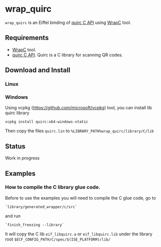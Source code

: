 # wrap_quirc
`wrap_quirc` is an Eiffel binding of [quirc C API](https://github.com/dlbeer/quirc) 
using [WrapC](https://github.com/eiffel-wrap-c/WrapC) tool.

## Requirements 


*  [WrapC](https://github.com/eiffel-wrap-c/WrapC) tool.
*  [quirc C API](https://github.com/dlbeer/quirc).
Quirc is a C library for scanning QR codes.

## Download and  Install

### Linux



### Windows
Using vcpkg (https://github.com/microsoft/vcpkg) tool, you can install lib quirc library

	vcpkg install quirc:x64-windows-static
	
Then copy the files `quirc.lin` to `%LIBRARY_PATH%wrap_quirc/library/C/lib`


## Status

Work in progress


## Examples

### How to compile the C library glue code.

Before to use the examples you will need to compile the C glue code, go to 

	`library/generated_wrapper/c/src` 

and run

	`finish_freezing --library`

It will copy the C lib `eif_libquirc.a` or `eif_libquirc.lib` under the library root `$ECF_CONFIG_PATH/C/spec/$(ISE_PLATFORM)/lib/`

